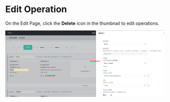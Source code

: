 # Edit Operation

On the Edit Page, click the **Delete** icon in the thumbnail to edit operations.


![](/image/codepipeline/Edit-Action.PNG) 
